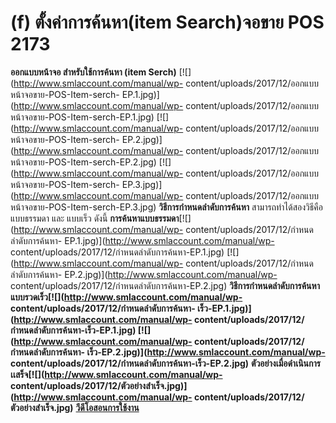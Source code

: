 # (f)    ตั้งค่าการค้นหา(item Search)จอขาย POS  2173

**ออกแบบหน้าจอ สำหรับใช้การค้นหา (item Serch)**
[![](http://www.smlaccount.com/manual/wp-
content/uploads/2017/12/ออกแบบหน้าจอขาย-POS-Item-serch-
EP.1.jpg)](http://www.smlaccount.com/manual/wp-
content/uploads/2017/12/ออกแบบหน้าจอขาย-POS-Item-serch-EP.1.jpg)
[![](http://www.smlaccount.com/manual/wp-
content/uploads/2017/12/ออกแบบหน้าจอขาย-POS-Item-serch-
EP.2.jpg)](http://www.smlaccount.com/manual/wp-
content/uploads/2017/12/ออกแบบหน้าจอขาย-POS-Item-serch-EP.2.jpg)
[![](http://www.smlaccount.com/manual/wp-
content/uploads/2017/12/ออกแบบหน้าจอขาย-POS-Item-serch-
EP.3.jpg)](http://www.smlaccount.com/manual/wp-
content/uploads/2017/12/ออกแบบหน้าจอขาย-POS-Item-serch-EP.3.jpg)
**วิธีการกำหนดลำดับการค้นหา** สามารถทำได้สองวิธีคือ แบบธรรมดา และ แบบเร็ว
ดังนี้ **การค้นหาแบบธรรมดา**[![](http://www.smlaccount.com/manual/wp-
content/uploads/2017/12/กำหนดลำดับการค้นหา-
EP.1.jpg)](http://www.smlaccount.com/manual/wp-
content/uploads/2017/12/กำหนดลำดับการค้นหา-EP.1.jpg)
[![](http://www.smlaccount.com/manual/wp-
content/uploads/2017/12/กำหนดลำดับการค้นหา-
EP.2.jpg)](http://www.smlaccount.com/manual/wp-
content/uploads/2017/12/กำหนดลำดับการค้นหา-EP.2.jpg)
**วิธีการกำหนดลำดับการค้นหาแบบรวดเร็ว[![](http://www.smlaccount.com/manual/wp-
content/uploads/2017/12/กำหนดลำดับการค้นหา-
เร็ว-EP.1.jpg)](http://www.smlaccount.com/manual/wp-
content/uploads/2017/12/กำหนดลำดับการค้นหา-เร็ว-EP.1.jpg)
[![](http://www.smlaccount.com/manual/wp-
content/uploads/2017/12/กำหนดลำดับการค้นหา-
เร็ว-EP.2.jpg)](http://www.smlaccount.com/manual/wp-
content/uploads/2017/12/กำหนดลำดับการค้นหา-เร็ว-EP.2.jpg)**
**ตัวอย่างเมื่อดำเนินการเเสร็จ[![](http://www.smlaccount.com/manual/wp-
content/uploads/2017/12/ตัวอย่างสำเร็จ.jpg)](http://www.smlaccount.com/manual/wp-
content/uploads/2017/12/ตัวอย่างสำเร็จ.jpg)**
[**วีดีโอสอนการใช้งาน**](https://youtu.be/4NIbxi7eg0U)


